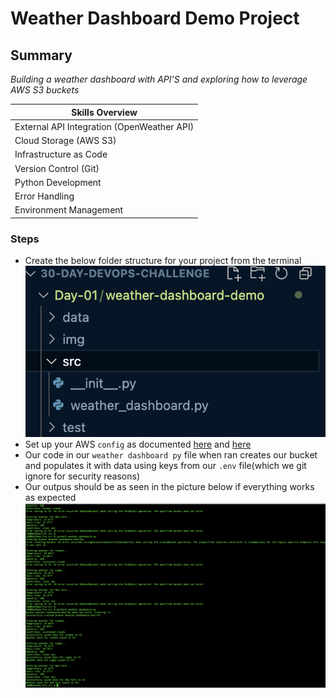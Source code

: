 # Weather Dashboard Demo Project

## Summary

_Building a weather dashboard with API'S and exploring how to leverage AWS S3 buckets_

<table>
    <thead>
        <tr>
        <th>Skills Overview</th>
        </tr>
    </thead>
    <tbody>
    <tr><td>External API Integration (OpenWeather API)</td></tr>
    <tr><td>Cloud Storage (AWS S3)</td></tr>
    <tr><td>Infrastructure as Code</td></tr>
    <tr><td>Version Control (Git)</td></tr>
    <tr><td>Python Development</td></tr>
    <tr><td>Error Handling</td></tr>
    <tr><td>Environment Management</td></tr>
    </tbody>

</table>

### Steps

- Create the below folder structure for your project from the terminal
  ![Folder strructure](./img/1.png)
- Set up your AWS `config` as documented [here](https://docs.aws.amazon.com/cli/latest/userguide/cli-configure-files.html) and [here](https://k21academy.com/amazon-web-services/create-access-and-secret-keys-in-aws/#:~:text=Steps%20to%20Create%20Access%20Keys,click%20on%20My%20Security%20Credentials.)
- Our code in our `weather dashboard py` file when ran creates our bucket and populates it with data using keys from our `.env` file(which we git ignore for security reasons)
- Our outpus should be as seen in the picture below if everything works as expected
  ![Terminal output](./img/2.png)
